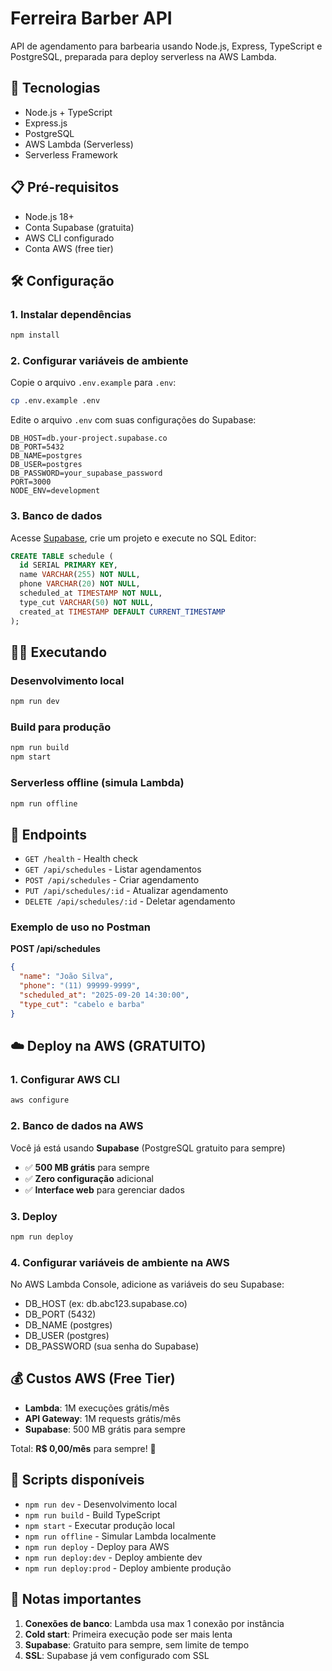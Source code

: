 # Ferreira Barber API

API de agendamento para barbearia usando Node.js, Express, TypeScript e PostgreSQL, preparada para deploy serverless na AWS Lambda.

## 🚀 Tecnologias

- Node.js + TypeScript
- Express.js
- PostgreSQL
- AWS Lambda (Serverless)
- Serverless Framework

## 📋 Pré-requisitos

- Node.js 18+
- Conta Supabase (gratuita)
- AWS CLI configurado
- Conta AWS (free tier)

## 🛠️ Configuração

### 1. Instalar dependências
```bash
npm install
```

### 2. Configurar variáveis de ambiente
Copie o arquivo `.env.example` para `.env`:
```bash
cp .env.example .env
```

Edite o arquivo `.env` com suas configurações do Supabase:
```env
DB_HOST=db.your-project.supabase.co
DB_PORT=5432
DB_NAME=postgres
DB_USER=postgres
DB_PASSWORD=your_supabase_password
PORT=3000
NODE_ENV=development
```

### 3. Banco de dados
Acesse [Supabase](https://supabase.com), crie um projeto e execute no SQL Editor:
```sql
CREATE TABLE schedule (
  id SERIAL PRIMARY KEY,
  name VARCHAR(255) NOT NULL,
  phone VARCHAR(20) NOT NULL,
  scheduled_at TIMESTAMP NOT NULL,
  type_cut VARCHAR(50) NOT NULL,
  created_at TIMESTAMP DEFAULT CURRENT_TIMESTAMP
);
```

## 🏃‍♂️ Executando

### Desenvolvimento local
```bash
npm run dev
```

### Build para produção
```bash
npm run build
npm start
```

### Serverless offline (simula Lambda)
```bash
npm run offline
```

## 📡 Endpoints

- `GET /health` - Health check
- `GET /api/schedules` - Listar agendamentos
- `POST /api/schedules` - Criar agendamento
- `PUT /api/schedules/:id` - Atualizar agendamento
- `DELETE /api/schedules/:id` - Deletar agendamento

### Exemplo de uso no Postman

**POST /api/schedules**
```json
{
  "name": "João Silva",
  "phone": "(11) 99999-9999",
  "scheduled_at": "2025-09-20 14:30:00",
  "type_cut": "cabelo e barba"
}
```

## ☁️ Deploy na AWS (GRATUITO)

### 1. Configurar AWS CLI
```bash
aws configure
```

### 2. Banco de dados na AWS
Você já está usando **Supabase** (PostgreSQL gratuito para sempre)
- ✅ **500 MB grátis** para sempre
- ✅ **Zero configuração** adicional
- ✅ **Interface web** para gerenciar dados

### 3. Deploy
```bash
npm run deploy
```

### 4. Configurar variáveis de ambiente na AWS
No AWS Lambda Console, adicione as variáveis do seu Supabase:
- DB_HOST (ex: db.abc123.supabase.co)
- DB_PORT (5432)
- DB_NAME (postgres)
- DB_USER (postgres)
- DB_PASSWORD (sua senha do Supabase)

## 💰 Custos AWS (Free Tier)

- **Lambda**: 1M execuções grátis/mês
- **API Gateway**: 1M requests grátis/mês
- **Supabase**: 500 MB grátis para sempre

Total: **R$ 0,00/mês** para sempre! 🎉

## 🔧 Scripts disponíveis

- `npm run dev` - Desenvolvimento local
- `npm run build` - Build TypeScript
- `npm start` - Executar produção local
- `npm run offline` - Simular Lambda localmente
- `npm run deploy` - Deploy para AWS
- `npm run deploy:dev` - Deploy ambiente dev
- `npm run deploy:prod` - Deploy ambiente produção

## 📝 Notas importantes

1. **Conexões de banco**: Lambda usa max 1 conexão por instância
2. **Cold start**: Primeira execução pode ser mais lenta
3. **Supabase**: Gratuito para sempre, sem limite de tempo
4. **SSL**: Supabase já vem configurado com SSL
